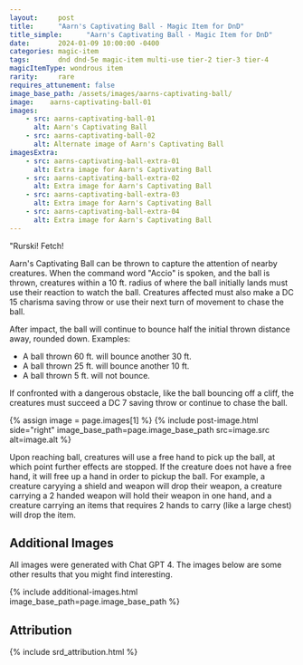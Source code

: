```yaml
---
layout:     post
title:      "Aarn's Captivating Ball - Magic Item for DnD"
title_simple:      "Aarn's Captivating Ball - Magic Item for DnD"
date:       2024-01-09 10:00:00 -0400
categories: magic-item
tags:       dnd dnd-5e magic-item multi-use tier-2 tier-3 tier-4
magicItemType: wondrous item
rarity:     rare
requires_attunement: false
image_base_path: /assets/images/aarns-captivating-ball/
image:    aarns-captivating-ball-01
images:
    - src: aarns-captivating-ball-01
      alt: Aarn's Captivating Ball
    - src: aarns-captivating-ball-02
      alt: Alternate image of Aarn's Captivating Ball
imagesExtra:
    - src: aarns-captivating-ball-extra-01
      alt: Extra image for Aarn's Captivating Ball
    - src: aarns-captivating-ball-extra-02
      alt: Extra image for Aarn's Captivating Ball
    - src: aarns-captivating-ball-extra-03
      alt: Extra image for Aarn's Captivating Ball
    - src: aarns-captivating-ball-extra-04
      alt: Extra image for Aarn's Captivating Ball
---
```


<p class="read-aloud">
    "Rurski! Fetch!
</p>

Aarn's Captivating Ball can be thrown to capture the attention of nearby creatures. When the command word "Accio" is spoken, and the ball is thrown, creatures within a 10 ft. radius of where the ball initially lands must use their reaction to watch the ball. Creatures affected must also make a DC 15 charisma saving throw or use their next turn of movement to chase the ball.

After impact, the ball will continue to bounce half the initial thrown distance away, rounded down. Examples:

- A ball thrown 60 ft. will bounce another 30 ft.
- A ball thrown 25 ft. will bounce another 10 ft.
- A ball thrown 5 ft. will not bounce.

If confronted with a dangerous obstacle, like the ball bouncing off a cliff, the creatures must succeed a DC 7 saving throw or continue to chase the ball.


{% assign image = page.images[1] %}
{% include post-image.html side="right" image_base_path=page.image_base_path src=image.src alt=image.alt %}

Upon reaching ball, creatures will use a free hand to pick up the ball, at which point further effects are stopped. If the creature does not have a free hand, it will free up a hand in order to pickup the ball. For example, a creature caryying a shield and weapon will drop their weapon, a creature carrying a 2 handed weapon will hold their weapon in one hand, and a creature carrying an items that requires 2 hands to carry (like a large chest) will drop the item.

<div style="clear: both;"></div>


## Additional Images

All images were generated with Chat GPT 4. The images below are some other results that you might find interesting.

{% include additional-images.html image_base_path=page.image_base_path %}


## Attribution

{% include srd_attribution.html %}
